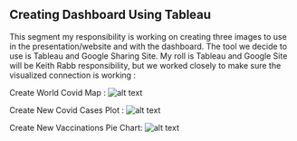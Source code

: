 ## Creating Dashboard Using Tableau
This segment my responsibility is working on creating three images to use in the presentation/website and with the dashboard. The tool we decide to use is Tableau and Google Sharing Site. My roll is Tableau and Google Site will be Keith Rabb responsibility, but we worked closely to make sure the  visualized connection is working :

Create World Covid Map  : 
 ![alt text][Image1]
  
 [Image1]: https://github.com/luke-c-newell/Final_Project/blob/ttan0408/segment-2/Interactive_World_Wide_Covid_Map.PNG "Create World Covid Map"
 
Create New Covid Cases Plot  : 
 ![alt text][Image2]
  
 [Image2]: https://github.com/luke-c-newell/Final_Project/blob/ttan0408/segment-2/World_New_Covid_Cases_Plot.PNG "Create New Covid Cases Plot" 
 
 Create New Vaccinations Pie Chart:
 ![alt text][Image3]
  
 [Image3]: https://github.com/luke-c-newell/Final_Project/blob/ttan0408/segment-1/Database_Setup3.PNG "Create New Vaccinations Pie Chart" 

